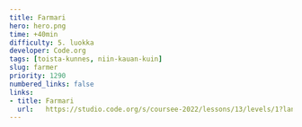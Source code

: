 ```yaml
---
title: Farmari
hero: hero.png
time: +40min
difficulty: 5. luokka
developer: Code.org
tags: [toista-kunnes, niin-kauan-kuin]
slug: farmer
priority: 1290
numbered_links: false
links:
- title: Farmari
  url:   https://studio.code.org/s/coursee-2022/lessons/13/levels/1?lang=fi-FI
---
```



